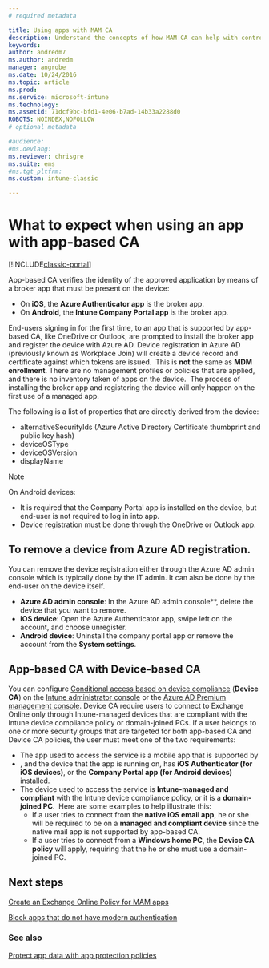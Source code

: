 ```yaml
---
# required metadata

title: Using apps with MAM CA
description: Understand the concepts of how MAM CA can help with controlling what apps have access to O365 services.
keywords:
author: andredm7
ms.author: andredm
manager: angrobe
ms.date: 10/24/2016
ms.topic: article
ms.prod:
ms.service: microsoft-intune
ms.technology:
ms.assetid: 71dcf9bc-bfd1-4e06-b7ad-14b33a2288d0
ROBOTS: NOINDEX,NOFOLLOW
# optional metadata

#audience:
#ms.devlang:
ms.reviewer: chrisgre
ms.suite: ems
#ms.tgt_pltfrm:
ms.custom: intune-classic

---
```

# What to expect when using an app with app-based CA

[!INCLUDE[classic-portal](../includes/classic-portal.md)]

App-based CA verifies the identity of the approved application by means of a broker app that must be present on the device:
*  On **iOS**, the **Azure Authenticator app** is the broker app.
* On **Android**, the **Intune Company Portal app** is the broker app. 

End-users signing in for the first time, to an app that is supported by app-based CA, like OneDrive or Outlook, are prompted to install the broker app and register the device with Azure AD. Device registration in Azure AD (previously known as Workplace Join) will create a device record and certificate against which tokens are issued.  This is **not** the same as **MDM enrollment**. There are no management profiles or policies that are applied, and there is no inventory taken of apps on the device.  The process of installing the broker app and registering the device will only happen on the first use of a managed app.

The following is a list of properties that are directly derived from the device:

* alternativeSecurityIds (Azure Active Directory Certificate thumbprint and public key hash)
* deviceOSType
* deviceOSVersion
* displayName

> [!NOTE]
> On Android devices:
>   * It is required that the Company Portal app is installed on the device, but end-user is not required to log in into app.
>   * Device registration must be done through the OneDrive or Outlook app.

## To remove a device from Azure AD registration.
You can remove the device registration either through the Azure AD admin console which is typically done by the IT admin.  It can also be done by the end-user on the device itself.

* **Azure AD admin console**: In the Azure AD admin console**, delete the device that you want to remove.
* **iOS device**: Open the Azure Authenticator app, swipe left on the account, and choose unregister.  
* **Android device**: Uninstall the company portal app or remove the account from the **System settings**.

## App-based CA with Device-based CA  

You can configure [Conditional access based on device compliance](restrict-access-to-email-and-o365-services-with-microsoft-intune.md) (**Device CA**) on the [Intune administrator console](https://manage.microsoft.com) or the [Azure AD Premium management console](https://manage.windowsazure.com). Device CA require users to connect to Exchange Online only through Intune-managed  devices that are compliant with the Intune device compliance policy or domain-joined PCs.  If a user belongs to one or more security groups that are targeted for both app-based CA and Device CA policies, the user must meet one of the two requirements:
* The app used to access the service is a mobile app that is supported by 
* , and the device that the app is running on, has **iOS Authenticator (for iOS devices)**, or the **Company Portal app (for Android devices)** installed.
* The device used to access the service is **Intune-managed and compliant** with the Intune device compliance policy, or it is a **domain-joined PC**.  Here are some examples to help illustrate this:
  * If a user tries to connect from the **native iOS email app**, he or she will be required to be on a **managed and compliant device** since the native mail app is not supported by app-based CA.
  * If a user tries to connect from a **Windows home PC**, the **Device CA policy** will apply, requiring that the he or she must use a domain-joined PC.

## Next steps
[Create an Exchange Online Policy for MAM apps](mam-ca-for-exchange-online.md)

[Block apps that do not have modern authentication](block-apps-with-no-modern-authentication.md)

### See also

[Protect app data with app protection policies](protect-app-data-using-mobile-app-management-policies-with-microsoft-intune.md)

